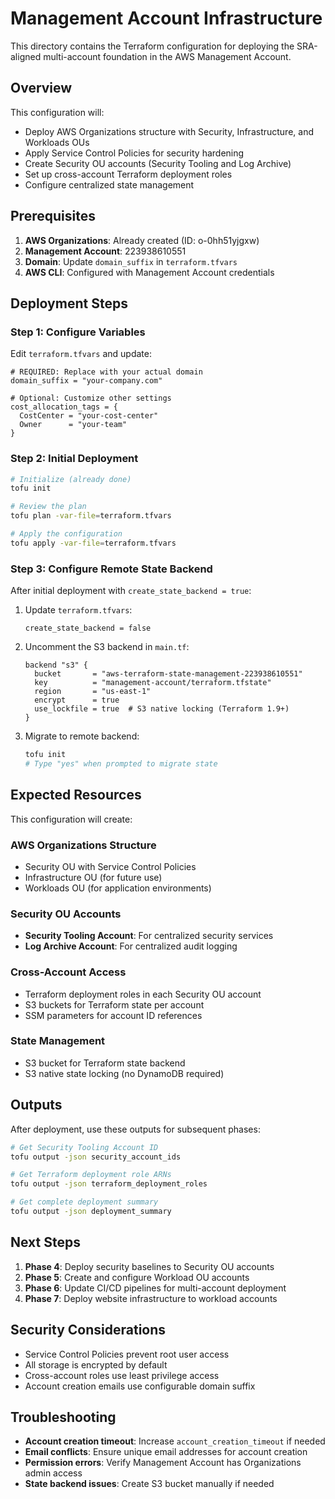 # Management Account Infrastructure

This directory contains the Terraform configuration for deploying the SRA-aligned multi-account foundation in the AWS Management Account.

## Overview

This configuration will:
- Deploy AWS Organizations structure with Security, Infrastructure, and Workloads OUs
- Apply Service Control Policies for security hardening
- Create Security OU accounts (Security Tooling and Log Archive)
- Set up cross-account Terraform deployment roles
- Configure centralized state management

## Prerequisites

1. **AWS Organizations**: Already created (ID: o-0hh51yjgxw)
2. **Management Account**: 223938610551
3. **Domain**: Update `domain_suffix` in `terraform.tfvars`
4. **AWS CLI**: Configured with Management Account credentials

## Deployment Steps

### Step 1: Configure Variables

Edit `terraform.tfvars` and update:
```hcl
# REQUIRED: Replace with your actual domain
domain_suffix = "your-company.com"

# Optional: Customize other settings
cost_allocation_tags = {
  CostCenter = "your-cost-center"
  Owner      = "your-team"
}
```

### Step 2: Initial Deployment

```bash
# Initialize (already done)
tofu init

# Review the plan
tofu plan -var-file=terraform.tfvars

# Apply the configuration
tofu apply -var-file=terraform.tfvars
```

### Step 3: Configure Remote State Backend

After initial deployment with `create_state_backend = true`:

1. Update `terraform.tfvars`:
   ```hcl
   create_state_backend = false
   ```

2. Uncomment the S3 backend in `main.tf`:
   ```hcl
   backend "s3" {
     bucket       = "aws-terraform-state-management-223938610551"
     key          = "management-account/terraform.tfstate"
     region       = "us-east-1"
     encrypt      = true
     use_lockfile = true  # S3 native locking (Terraform 1.9+)
   }
   ```

3. Migrate to remote backend:
   ```bash
   tofu init
   # Type "yes" when prompted to migrate state
   ```

## Expected Resources

This configuration will create:

### AWS Organizations Structure
- Security OU with Service Control Policies
- Infrastructure OU (for future use)
- Workloads OU (for application environments)

### Security OU Accounts
- **Security Tooling Account**: For centralized security services
- **Log Archive Account**: For centralized audit logging

### Cross-Account Access
- Terraform deployment roles in each Security OU account
- S3 buckets for Terraform state per account
- SSM parameters for account ID references

### State Management
- S3 bucket for Terraform state backend
- S3 native state locking (no DynamoDB required)

## Outputs

After deployment, use these outputs for subsequent phases:

```bash
# Get Security Tooling Account ID
tofu output -json security_account_ids

# Get Terraform deployment role ARNs
tofu output -json terraform_deployment_roles

# Get complete deployment summary
tofu output -json deployment_summary
```

## Next Steps

1. **Phase 4**: Deploy security baselines to Security OU accounts
2. **Phase 5**: Create and configure Workload OU accounts
3. **Phase 6**: Update CI/CD pipelines for multi-account deployment
4. **Phase 7**: Deploy website infrastructure to workload accounts

## Security Considerations

- Service Control Policies prevent root user access
- All storage is encrypted by default
- Cross-account roles use least privilege access
- Account creation emails use configurable domain suffix

## Troubleshooting

- **Account creation timeout**: Increase `account_creation_timeout` if needed
- **Email conflicts**: Ensure unique email addresses for account creation
- **Permission errors**: Verify Management Account has Organizations admin access
- **State backend issues**: Create S3 bucket manually if needed